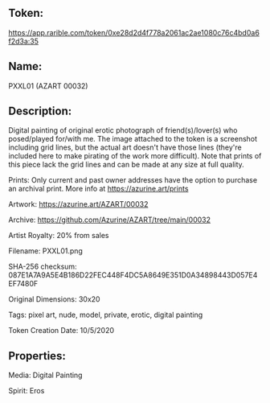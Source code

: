 ## Token:

https://app.rarible.com/token/0xe28d2d4f778a2061ac2ae1080c76c4bd0a6f2d3a:35

## Name:

PXXL01 (AZART 00032)

## Description: 

Digital painting of original erotic photograph of friend(s)/lover(s) who posed/played for/with me. The image attached to the token is a screenshot including grid lines, but the actual art doesn't have those lines (they're included here to make pirating of the work more difficult). Note that prints of this piece lack the grid lines and can be made at any size at full quality.

Prints: Only current and past owner addresses have the option to purchase an archival print. More info at https://azurine.art/prints

Artwork: https://azurine.art/AZART/00032

Archive: https://github.com/Azurine/AZART/tree/main/00032

Artist Royalty: 20% from sales

Filename: PXXL01.png

SHA-256 checksum: 087E1A7A9A5E4B186D22FEC448F4DC5A8649E351D0A34898443D057E4EF7480F

Original Dimensions: 30x20

Tags: pixel art, nude, model, private, erotic, digital painting

Token Creation Date: 10/5/2020

## Properties:

Media: Digital Painting

Spirit: Eros
